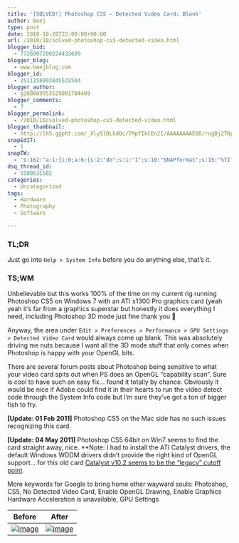 ```yaml
---
title: '[SOLVED!] Photoshop CS5 – Detected Video Card: Blank'
author: Beej
type: post
date: 2010-10-28T22:00:00+00:00
url: /2010/10/solved-photoshop-cs5-detected-video.html
blogger_bid:
  - 7726907200224433699
blogger_blog:
  - www.beejblog.com
blogger_id:
  - 2511158093845531504
blogger_author:
  - g108669953529091704409
blogger_comments:
  - 7
blogger_permalink:
  - /2010/10/solved-photoshop-cs5-detected-video.html
blogger_thumbnail:
  - http://lh5.ggpht.com/_XlySlDLkdOc/TMpfIkCEn2I/AAAAAAAAE08/rugBj2TKpfQ/image_thumb%5B2%5D.png?imgmax=800
snapEdIT:
  - 1
snapTW:
  - 's:162:"a:1:{i:0;a:6:{s:2:"do";s:1:"1";s:10:"SNAPformat";s:15:"%TITLE% - %URL%";s:8:"attchImg";s:1:"1";s:9:"isAutoImg";s:1:"A";s:8:"imgToUse";s:0:"";s:4:"doTW";s:1:"1";}}";'
dsq_thread_id:
  - 5508631502
categories:
  - Uncategorized
tags:
  - Hardware
  - Photography
  - Software

---
```

### TL;DR

Just go into `Help > System Info` before you do anything else, that’s it.

### TS;WM

Unbelievable but this works 100% of the time on my current rig running Photoshop CS5 on Windows 7 with an ATI x1300 Pro graphics card (yeah yeah it’s far from a graphics superstar but honestly it does everything I need, including Photoshop 3D mode just fine thank you 🙂

Anyway, the area under `Edit > Preferences > Performance > GPU Settings > Detected Video Card` would always come up blank. This was absolutely driving me nuts because I want all the 3D mode stuff that only comes when Photoshop is happy with your OpenGL bits.

There are several forum posts about Photoshop being sensitive to what your video card spits out when PS does an OpenGL “capability scan”. Sure is cool to have such an easy fix… found it totally by chance. Obviously it would be nice if Adobe could find it in their hearts to run the video detect code through the System Info code but I’m sure they’ve got a ton of bigger fish to fry.

**[Update: 01 Feb 2011]** Photoshop CS5 on the Mac side has no such issues recognizing this card.

**[Update: 04 May 2011]** Photoshop CS5 64bit on Win7 seems to find the card straight away, nice. **Note: I had to install the ATI Catalyst drivers, the default Windows WDDM drivers didn’t provide the right kind of OpenGL support… for this old card [Catalyst v10.2 seems to be the “legacy” cutoff point][1].

More keywords for Google to bring home other wayward souls: Photoshop, CS5, No Detected Video Card, Enable OpenGL Drawing, Enable Graphics Hardware Acceleration is unavailable, GPU Settings

| Before           | After            |
| ---------------- | ---------------- |
| [![image][2]][3] | [![image][4]][5] |

 [1]: http://support.amd.com/us/gpudownload/windows/Legacy/Pages/radeonaiw_vista64.aspx?type=2.4.1&product=2.4.1.3.13&lang=English
 [2]: http://lh5.ggpht.com/_XlySlDLkdOc/TMpfIkCEn2I/AAAAAAAAE08/rugBj2TKpfQ/image_thumb%5B2%5D.png?imgmax=800 "image"
 [3]: http://lh6.ggpht.com/_XlySlDLkdOc/TMpfINlzJ6I/AAAAAAAAE04/efuNpVrmdx4/s1600-h/image%5B4%5D.png
 [4]: http://lh4.ggpht.com/_XlySlDLkdOc/TMpfJ_nGkmI/AAAAAAAAE1E/cChYQM9TlqA/image_thumb%5B7%5D.png?imgmax=800 "image"
 [5]: http://lh6.ggpht.com/_XlySlDLkdOc/TMpfJGlbZ3I/AAAAAAAAE1A/pHDOsunmWdw/s1600-h/image%5B11%5D.png